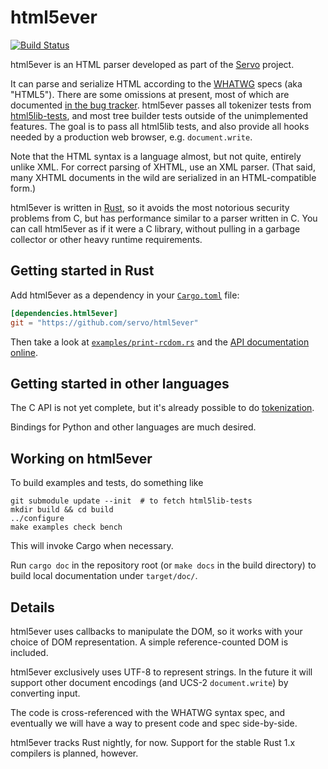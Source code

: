 # html5ever

[![Build Status](https://travis-ci.org/servo/html5ever.svg?branch=master)](https://travis-ci.org/servo/html5ever)

html5ever is an HTML parser developed as part of the [Servo](https://github.com/servo/servo) project.

It can parse and serialize HTML according to the [WHATWG](https://whatwg.org/) specs (aka "HTML5").  There are some omissions at present, most of which are documented [in the bug tracker](https://github.com/servo/html5ever/issues?q=is%3Aopen+is%3Aissue+label%3Aweb-compat).  html5ever passes all tokenizer tests from [html5lib-tests](https://github.com/html5lib/html5lib-tests), and most tree builder tests outside of the unimplemented features.  The goal is to pass all html5lib tests, and also provide all hooks needed by a production web browser, e.g. `document.write`.

Note that the HTML syntax is a language almost, but not quite, entirely unlike XML.  For correct parsing of XHTML, use an XML parser.  (That said, many XHTML documents in the wild are serialized in an HTML-compatible form.)

html5ever is written in [Rust](http://www.rust-lang.org/), so it avoids the most notorious security problems from C, but has performance similar to a parser written in C.  You can call html5ever as if it were a C library, without pulling in a garbage collector or other heavy runtime requirements.


## Getting started in Rust

Add html5ever as a dependency in your [`Cargo.toml`](http://crates.io/) file:

```toml
[dependencies.html5ever]
git = "https://github.com/servo/html5ever"
```

Then take a look at [`examples/print-rcdom.rs`](https://github.com/servo/html5ever/blob/master/examples/print-rcdom.rs) and the [API documentation online](https://kmcallister.github.io/html5ever).


## Getting started in other languages

The C API is not yet complete, but it's already possible to do [tokenization](http://mainisusuallyafunction.blogspot.com/2014/08/calling-rust-library-from-c-or-anything.html).

Bindings for Python and other languages are much desired.


## Working on html5ever

To build examples and tests, do something like

```
git submodule update --init  # to fetch html5lib-tests
mkdir build && cd build
../configure
make examples check bench
```

This will invoke Cargo when necessary.

Run `cargo doc` in the repository root (or `make docs` in the build directory) to build local documentation under `target/doc/`.


## Details

html5ever uses callbacks to manipulate the DOM, so it works with your choice of DOM representation.  A simple reference-counted DOM is included.

html5ever exclusively uses UTF-8 to represent strings.  In the future it will support other document encodings (and UCS-2 `document.write`) by converting input.

The code is cross-referenced with the WHATWG syntax spec, and eventually we will have a way to present code and spec side-by-side.

html5ever tracks Rust nightly, for now.  Support for the stable Rust 1.x compilers is planned, however.

